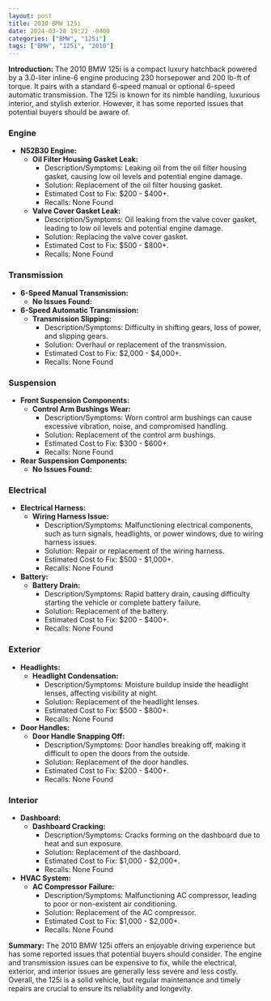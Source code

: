 ```yaml
---
layout: post
title: 2010 BMW 125i
date: 2024-03-28 19:22 -0400
categories: ["BMW", "125i"]
tags: ["BMW", "125i", "2010"]
---
```

**Introduction:**
The 2010 BMW 125i is a compact luxury hatchback powered by a 3.0-liter inline-6 engine producing 230 horsepower and 200 lb-ft of torque. It pairs with a standard 6-speed manual or optional 6-speed automatic transmission. The 125i is known for its nimble handling, luxurious interior, and stylish exterior. However, it has some reported issues that potential buyers should be aware of.

### **Engine**
- **N52B30 Engine:**
    - **Oil Filter Housing Gasket Leak:**
        - Description/Symptoms: Leaking oil from the oil filter housing gasket, causing low oil levels and potential engine damage.
        - Solution: Replacement of the oil filter housing gasket.
        - Estimated Cost to Fix: $200 - $400+.
        - Recalls: None Found
    - **Valve Cover Gasket Leak:**
        - Description/Symptoms: Oil leaking from the valve cover gasket, leading to low oil levels and potential engine damage.
        - Solution: Replacing the valve cover gasket.
        - Estimated Cost to Fix: $500 - $800+.
        - Recalls: None Found

### **Transmission**
- **6-Speed Manual Transmission:**
    - **No Issues Found:**
- **6-Speed Automatic Transmission:**
     - **Transmission Slipping:**
        - Description/Symptoms: Difficulty in shifting gears, loss of power, and slipping gears.
        - Solution: Overhaul or replacement of the transmission.
        - Estimated Cost to Fix: $2,000 - $4,000+.
        - Recalls: None Found

### **Suspension**
- **Front Suspension Components:**
    - **Control Arm Bushings Wear:**
        - Description/Symptoms: Worn control arm bushings can cause excessive vibration, noise, and compromised handling.
        - Solution: Replacement of the control arm bushings.
        - Estimated Cost to Fix: $300 - $600+.
        - Recalls: None Found
- **Rear Suspension Components:**
    - **No Issues Found:**

### **Electrical**
- **Electrical Harness:**
    - **Wiring Harness Issue:**
        - Description/Symptoms: Malfunctioning electrical components, such as turn signals, headlights, or power windows, due to wiring harness issues.
        - Solution: Repair or replacement of the wiring harness.
        - Estimated Cost to Fix: $500 - $1,000+.
        - Recalls: None Found
- **Battery:**
    - **Battery Drain:**
        - Description/Symptoms: Rapid battery drain, causing difficulty starting the vehicle or complete battery failure.
        - Solution: Replacement of the battery.
        - Estimated Cost to Fix: $200 - $400+.
        - Recalls: None Found

### **Exterior**
- **Headlights:**
    - **Headlight Condensation:**
        - Description/Symptoms: Moisture buildup inside the headlight lenses, affecting visibility at night.
        - Solution: Replacement of the headlight lenses.
        - Estimated Cost to Fix: $500 - $800+.
        - Recalls: None Found
- **Door Handles:**
    - **Door Handle Snapping Off:**
        - Description/Symptoms: Door handles breaking off, making it difficult to open the doors from the outside.
        - Solution: Replacement of the door handles.
        - Estimated Cost to Fix: $200 - $400+.
        - Recalls: None Found

### **Interior**
- **Dashboard:**
    - **Dashboard Cracking:**
        - Description/Symptoms: Cracks forming on the dashboard due to heat and sun exposure.
        - Solution: Replacement of the dashboard.
        - Estimated Cost to Fix: $1,000 - $2,000+.
        - Recalls: None Found
- **HVAC System:**
    - **AC Compressor Failure:**
        - Description/Symptoms: Malfunctioning AC compressor, leading to poor or non-existent air conditioning.
        - Solution: Replacement of the AC compressor.
        - Estimated Cost to Fix: $1,000 - $2,000+.
        - Recalls: None Found

**Summary:**
The 2010 BMW 125i offers an enjoyable driving experience but has some reported issues that potential buyers should consider. The engine and transmission issues can be expensive to fix, while the electrical, exterior, and interior issues are generally less severe and less costly. Overall, the 125i is a solid vehicle, but regular maintenance and timely repairs are crucial to ensure its reliability and longevity.
